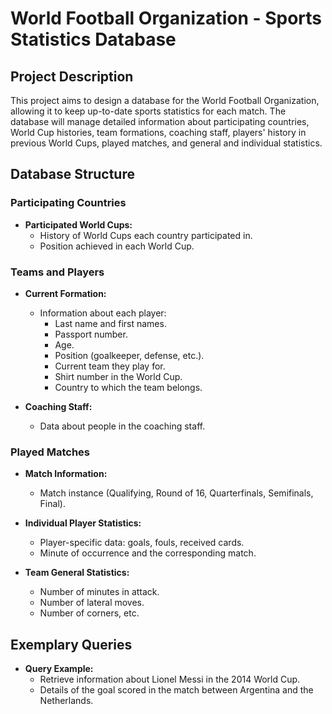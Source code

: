 # World Football Organization - Sports Statistics Database

## Project Description

This project aims to design a database for the World Football Organization, allowing it to keep up-to-date sports statistics for each match. The database will manage detailed information about participating countries, World Cup histories, team formations, coaching staff, players' history in previous World Cups, played matches, and general and individual statistics.

## Database Structure

### Participating Countries

- **Participated World Cups:**
  - History of World Cups each country participated in.
  - Position achieved in each World Cup.

### Teams and Players

- **Current Formation:**
  - Information about each player:
    - Last name and first names.
    - Passport number.
    - Age.
    - Position (goalkeeper, defense, etc.).
    - Current team they play for.
    - Shirt number in the World Cup.
    - Country to which the team belongs.

- **Coaching Staff:**
  - Data about people in the coaching staff.

### Played Matches

- **Match Information:**
  - Match instance (Qualifying, Round of 16, Quarterfinals, Semifinals, Final).

- **Individual Player Statistics:**
  - Player-specific data: goals, fouls, received cards.
  - Minute of occurrence and the corresponding match.

- **Team General Statistics:**
  - Number of minutes in attack.
  - Number of lateral moves.
  - Number of corners, etc.

## Exemplary Queries

- **Query Example:**
  - Retrieve information about Lionel Messi in the 2014 World Cup.
  - Details of the goal scored in the match between Argentina and the Netherlands.
